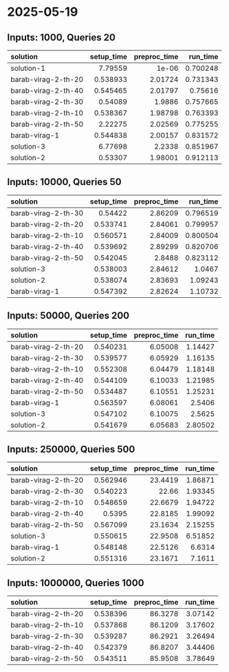 # 2025-05-19

## Inputs: 1000, Queries 20

| solution            |   setup_time |   preproc_time |   run_time |
|:--------------------|-------------:|---------------:|-----------:|
| solution-1          |     7.79559  |        1e-06   |   0.700248 |
| barab-virag-2-th-20 |     0.538933 |        2.01724 |   0.731343 |
| barab-virag-2-th-40 |     0.545465 |        2.01797 |   0.75616  |
| barab-virag-2-th-30 |     0.54089  |        1.9886  |   0.757665 |
| barab-virag-2-th-10 |     0.538367 |        1.98798 |   0.763393 |
| barab-virag-2-th-50 |     2.22275  |        2.02569 |   0.775255 |
| barab-virag-1       |     0.544838 |        2.00157 |   0.831572 |
| solution-3          |     6.77698  |        2.2338  |   0.851967 |
| solution-2          |     0.53307  |        1.98001 |   0.912113 |

## Inputs: 10000, Queries 50

| solution            |   setup_time |   preproc_time |   run_time |
|:--------------------|-------------:|---------------:|-----------:|
| barab-virag-2-th-30 |     0.54422  |        2.86209 |   0.796519 |
| barab-virag-2-th-20 |     0.533741 |        2.84061 |   0.799957 |
| barab-virag-2-th-10 |     0.560571 |        2.84009 |   0.800504 |
| barab-virag-2-th-40 |     0.539692 |        2.89299 |   0.820706 |
| barab-virag-2-th-50 |     0.542045 |        2.8488  |   0.823112 |
| solution-3          |     0.538003 |        2.84612 |   1.0467   |
| solution-2          |     0.538074 |        2.83693 |   1.09243  |
| barab-virag-1       |     0.547392 |        2.82624 |   1.10732  |

## Inputs: 50000, Queries 200

| solution            |   setup_time |   preproc_time |   run_time |
|:--------------------|-------------:|---------------:|-----------:|
| barab-virag-2-th-20 |     0.540231 |        6.05008 |    1.14427 |
| barab-virag-2-th-30 |     0.539577 |        6.05929 |    1.16135 |
| barab-virag-2-th-10 |     0.552308 |        6.04479 |    1.18148 |
| barab-virag-2-th-40 |     0.544109 |        6.10033 |    1.21985 |
| barab-virag-2-th-50 |     0.534487 |        6.10551 |    1.25231 |
| barab-virag-1       |     0.563597 |        6.08061 |    2.5406  |
| solution-3          |     0.547102 |        6.10075 |    2.5625  |
| solution-2          |     0.541679 |        6.05683 |    2.80502 |

## Inputs: 250000, Queries 500

| solution            |   setup_time |   preproc_time |   run_time |
|:--------------------|-------------:|---------------:|-----------:|
| barab-virag-2-th-20 |     0.562946 |        23.4419 |    1.86871 |
| barab-virag-2-th-30 |     0.540223 |        22.66   |    1.93345 |
| barab-virag-2-th-10 |     0.548659 |        22.6679 |    1.94722 |
| barab-virag-2-th-40 |     0.5395   |        22.8185 |    1.99092 |
| barab-virag-2-th-50 |     0.567099 |        23.1634 |    2.15255 |
| solution-3          |     0.550615 |        22.9508 |    6.51852 |
| barab-virag-1       |     0.548148 |        22.5126 |    6.6314  |
| solution-2          |     0.551316 |        23.1671 |    7.1611  |

## Inputs: 1000000, Queries 1000

| solution            |   setup_time |   preproc_time |   run_time |
|:--------------------|-------------:|---------------:|-----------:|
| barab-virag-2-th-20 |     0.538396 |        86.3278 |    3.07142 |
| barab-virag-2-th-10 |     0.537868 |        86.1209 |    3.17602 |
| barab-virag-2-th-30 |     0.539287 |        86.2921 |    3.26494 |
| barab-virag-2-th-40 |     0.542379 |        86.8207 |    3.44406 |
| barab-virag-2-th-50 |     0.543511 |        85.9508 |    3.78649 |
